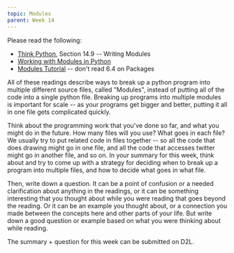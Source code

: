 ```yaml
---
topic: Modules
parent: Week 14
---
```


Please read the following:
* [Think Python](https://greenteapress.com/thinkpython2/html/thinkpython2015.html#sec173), Section 14.9 -- Writing
  Modules
* [Working with Modules in Python](https://www.datacamp.com/community/tutorials/modules-in-python)
* [Modules Tutorial](https://docs.python.org/3/tutorial/modules.html) -- don't read 6.4 on Packages

All of these readings describe ways to break up a python program into multiple different source files, called "Modules",
instead of putting all of the code into a single python file.  Breaking up programs into multiple modules is important
for scale -- as your programs get bigger and better, putting it all in one file gets complicated quickly.  

Think about the programming work that you've done so far, and what you might do in the future. How many files will you
use? What goes in each file?  We usually try to put related code in files together -- so all the code that does drawing
might go in one file, and all the code that accesses twitter might go in another file, and so on.  In your summary for
this week, think about and try to come up with a strategy for deciding when to break up a program into multiple files,
and how to decide what goes in what file.

Then, write down a question. It can be a point of confusion or a needed clarification about anything in the readings, or
it can be something interesting that you thought about while you were reading that goes beyond the reading. Or it can be
an example you thought about, or a connection you made between the concepts here and other parts of your life. But write
down a good question or example based on what you were thinking about while reading.

The summary + question for this week can be submitted on D2L.


